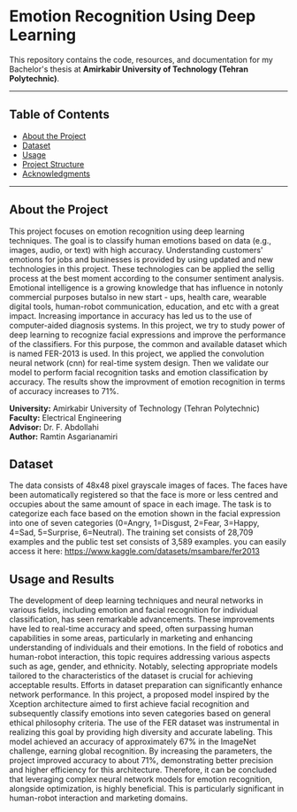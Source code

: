 # Emotion Recognition Using Deep Learning

This repository contains the code, resources, and documentation for my Bachelor's thesis at **Amirkabir University of Technology (Tehran Polytechnic)**.

---

## **Table of Contents**
- [About the Project](#about-the-project)
- [Dataset](#dataset)
- [Usage](#usage)
- [Project Structure](#project-structure)
- [Acknowledgments](#acknowledgments)

---

## **About the Project**
This project focuses on emotion recognition using deep learning techniques. The goal is to classify human emotions based on data (e.g., images, audio, or text) with high accuracy.
     Understanding customers' emotions for jobs and businesses is provided by using updated and new technologies in this project. These technologies can be applied the sellig process at the best moment according to the consumer sentiment analysis. Emotional intelligence is a growing knowledge that has influence in notonly commercial purposes butalso in new start - ups, health care, wearable digital tools, human-robot communication, education, and  etc with a great impact.
Increasing importance in accuracy has led us to the use of computer-aided diagnosis systems. In this project, we try to study power of deep learning to recognize facial expressions and improve the performance of the classifiers. For this purpose, the common and available dataset which is named FER-2013 is used.
In this project, we applied the convolution neural network (cnn) for real-time system design. Then we validate   our model to perform facial recognition tasks and emotion classification by accuracy. The results show the improvment of emotion recognition in terms of accuracy increases to 71%.

**University:** Amirkabir University of Technology (Tehran Polytechnic)  
**Faculty:** Electrical Engineering  
**Advisor:** Dr. F. Abdollahi  
**Author:** Ramtin Asgarianamiri  
## **Dataset**
The data consists of 48x48 pixel grayscale images of faces. The faces have been automatically registered so that the face is more or less centred and occupies about the same amount of space in each image.
The task is to categorize each face based on the emotion shown in the facial expression into one of seven categories (0=Angry, 1=Disgust, 2=Fear, 3=Happy, 4=Sad, 5=Surprise, 6=Neutral). The training set consists of 28,709 examples and the public test set consists of 3,589 examples.
you can easily access it here: https://www.kaggle.com/datasets/msambare/fer2013
## **Usage and Results**
The development of deep learning techniques and neural networks in various fields, including emotion and facial recognition for individual classification, has seen remarkable advancements. These improvements have led to real-time accuracy and speed, often surpassing human capabilities in some areas, particularly in marketing and enhancing understanding of individuals and their emotions.
In the field of robotics and human-robot interaction, this topic requires addressing various aspects such as age, gender, and ethnicity. Notably, selecting appropriate models tailored to the characteristics of the dataset is crucial for achieving acceptable results. Efforts in dataset preparation can significantly enhance network performance.
In this project, a proposed model inspired by the Xception architecture aimed to first achieve facial recognition and subsequently classify emotions into seven categories based on general ethical philosophy criteria. The use of the FER dataset was instrumental in realizing this goal by providing high diversity and accurate labeling.
This model achieved an accuracy of approximately 67% in the ImageNet challenge, earning global recognition. By increasing the parameters, the project improved accuracy to about 71%, demonstrating better precision and higher efficiency for this architecture.
Therefore, it can be concluded that leveraging complex neural network models for emotion recognition, alongside optimization, is highly beneficial. This is particularly significant in human-robot interaction and marketing domains.
